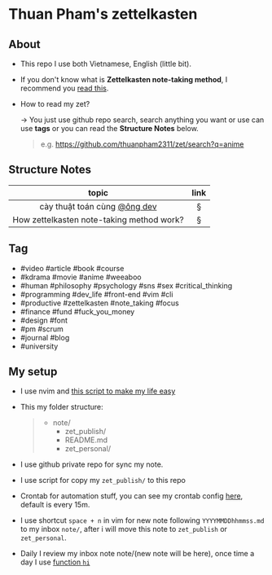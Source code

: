 # Thuan Pham's zettelkasten

## About

- This repo I use both Vietnamese, English (little bit).
- If you don't know what is **Zettelkasten note-taking method**, I recommend you [read this](https://zettelkasten.de/posts/overview/).
- How to read my zet?

    → You just use github repo search, search anything you want or use can use **tags** or you can read the **Structure Notes** below.
    > e.g. <https://github.com/thuanpham2311/zet/search?q=anime>

## Structure Notes

| topic | link |
| :---: | :---: |
| cày thuật toán cùng [@ông dev](zet_publish/202109112225.md)| § |
| How zettelkasten note-taking method work? | § |

## Tag

- #video #article #book #course
- #kdrama #movie #anime #weeaboo
- #human #philosophy #psychology #sns #sex #critical_thinking
- #programming #dev_life #front-end #vim #cli
- #productive #zettelkasten #note_taking #focus
- #finance #fund #fuck_you_money
- #design #font
- #pm #scrum
- #journal #blog
- #university

## My setup

- I use nvim and [this script to make my life easy](https://github.com/thuanpham2311/dotfiles/search?q=ZettelHome&type=)
- This my folder structure:

  > - note/
  >   - zet_publish/
  >   - README.md
  >   - zet_personal/

- I use github private repo for sync my note.
- I use script for copy my `zet_publish/` to this repo
- Crontab for automation stuff, you can see my crontab config [here](https://github.com/thuanpham2311/dotfiles/search?q=crontab), default is every 15m.
- I use shortcut `space + n` in vim for new note following `YYYYMMDDhhmmss.md` to my inbox `note/`, after i will move this note to `zet_publish` or `zet_personal`.
- Daily I review my inbox note note/(new note will be here), once time a day I use [function `hi`](https://github.com/thuanpham2311/dotfiles/blob/7c82f0f8f6565d343731fe9977792f67370ae7a6/zsh/zshrc#L180)

